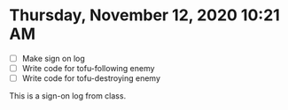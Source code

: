 # Thursday, November 12, 2020 10:21 AM
- [ ] Make sign on log
- [ ] Write code for tofu-following enemy 
- [ ] Write code for tofu-destroying enemy 

This is a sign-on log from class.
